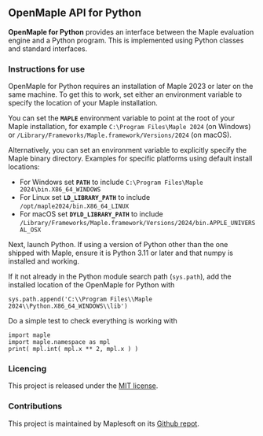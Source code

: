 ## OpenMaple API for Python

**OpenMaple for Python** provides an interface between the Maple evaluation engine and a Python program.  This is implemented using Python classes and standard interfaces.

### Instructions for use

OpenMaple for Python requires an installation of Maple 2023 or later on the same machine. To get this to work, set either an environment variable to specify the location of your Maple installation.

You can set the **`MAPLE`** environment variable to point at the root of your Maple installation, for example `C:\Program Files\Maple 2024` (on Windows) or `/Library/Frameworks/Maple.framework/Versions/2024` (on macOS).

Alternatively, you can set an environment variable to explicitly specify the Maple binary directory. Examples for specific platforms using default install locations:
* For Windows set **`PATH`** to include `C:\Program Files\Maple 2024\bin.X86_64_WINDOWS`
* For Linux set **`LD_LIBRARY_PATH`** to include `/opt/maple2024/bin.X86_64_LINUX`
* For macOS set **`DYLD_LIBRARY_PATH`** to include `/Library/Frameworks/Maple.framework/Versions/2024/bin.APPLE_UNIVERSAL_OSX`

Next, launch Python. If using a version of Python other than the one shipped with Maple, ensure it is Python 3.11 or later and that numpy is installed and working. 

If it not already in the Python module search path (`sys.path`), add the installed location of the OpenMaple for Python with
```
sys.path.append('C:\\Program Files\\Maple 2024\\Python.X86_64_WINDOWS\\lib')
```

Do a simple test to check everything is working with
```
import maple
import maple.namespace as mpl
print( mpl.int( mpl.x ** 2, mpl.x ) )
```

### Licencing 
This project is released under the [MIT license](LICENSE.txt).

### Contributions
This project is maintained by Maplesoft on its [Github repot](https://github.com/maplesoft/openmaple).
